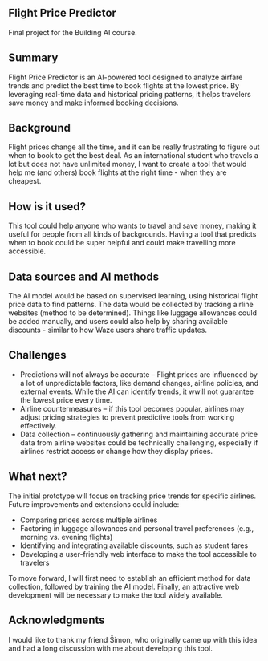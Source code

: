## Flight Price Predictor

Final project for the Building AI course.

## Summary

Flight Price Predictor is an AI-powered tool designed to analyze airfare trends and predict the best time to book flights at the lowest price. By leveraging real-time data and historical pricing patterns, it helps travelers save money and make informed booking decisions.

## Background

Flight prices change all the time, and it can be really frustrating to figure out when to book to get the best deal. As an international student who travels a lot but does not have unlimited money, I want to create a tool that would help me (and others) book flights at the right time - when they are cheapest.

## How is it used?

This tool could help anyone who wants to travel and save money, making it useful for people from all kinds of backgrounds. Having a tool that predicts when to book could be super helpful and could make travelling more accessible. 

## Data sources and AI methods

The AI model would be based on supervised learning, using historical flight price data to find patterns. The data would be collected by tracking airline websites (method to be determined). Things like luggage allowances could be added manually, and users could also help by sharing available discounts - similar to how Waze users share traffic updates.

## Challenges

* Predictions will noť always be accurate – Flight prices are influenced by a lot of unpredictable factors, like demand changes, airline policies, and external events. While the AI can identify trends, it wwill not guarantee the lowest price every time.
* Airline countermeasures – if this tool becomes popular, airlines may adjust pricing strategies to prevent predictive tools from working effectively.
* Data collection – continuously gathering and maintaining accurate price data from airline websites could be technically challenging, especially if airlines restrict access or change how they display prices.

## What next?

The initial prototype will focus on tracking price trends for specific airlines. Future improvements and extensions could include:
* Comparing prices across multiple airlines
* Factoring in luggage allowances and personal travel preferences (e.g., morning vs. evening flights)
* Identifying and integrating available discounts, such as student fares
* Developing a user-friendly web interface to make the tool accessible to travelers

To move forward, I will first need to establish an efficient method for data collection, followed by training the AI model. Finally, an attractive web development will be necessary to make the tool widely available.

## Acknowledgments

I would like to thank my friend Šimon, who originally came up with this idea and had a long discussion with me about developing this tool.
